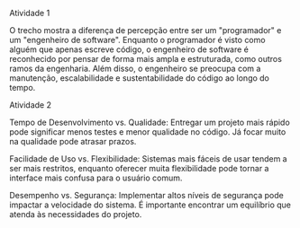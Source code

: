 Atividade 1

O trecho mostra a diferença de percepção entre ser um "programador" e um "engenheiro de software". Enquanto o programador é visto como alguém que apenas escreve código, o engenheiro de software é reconhecido por pensar de forma mais ampla e estruturada, como outros ramos da engenharia. Além disso, o engenheiro se preocupa com a manutenção, escalabilidade e sustentabilidade do código ao longo do tempo.

Atividade 2

Tempo de Desenvolvimento vs. Qualidade: Entregar um projeto mais rápido pode significar menos testes e menor qualidade no código. Já focar muito na qualidade pode atrasar prazos.


Facilidade de Uso vs. Flexibilidade: Sistemas mais fáceis de usar tendem a ser mais restritos, enquanto oferecer muita flexibilidade pode tornar a interface mais confusa para o usuário comum.


Desempenho vs. Segurança: Implementar altos níveis de segurança pode impactar a velocidade do sistema. É importante encontrar um equilíbrio que atenda às necessidades do projeto.